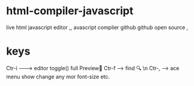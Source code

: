 # html-compiler-javascript
live html javascript editor ,, avascript complier github github open source ,

 
# keys
 Ctr-i ---> editor  toggle() full Preview💯
 Ctr-f --> find 🔍
 \n Ctr-, --> ace menu show change any mor font-size etc.

